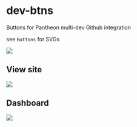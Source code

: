 # dev-btns
Buttons for Pantheon multi-dev Github integration

see `Buttons` for SVGs

![](https://github.com/Firstturnmedia/dev-btns/blob/master/Mockup.png?raw=true)

## View site

![](https://raw.githubusercontent.com/Firstturnmedia/dev-btns/master/Buttons/Primary.svg)

## Dashboard

![](https://raw.githubusercontent.com/Firstturnmedia/dev-btns/master/Buttons/Secondary.svg)
